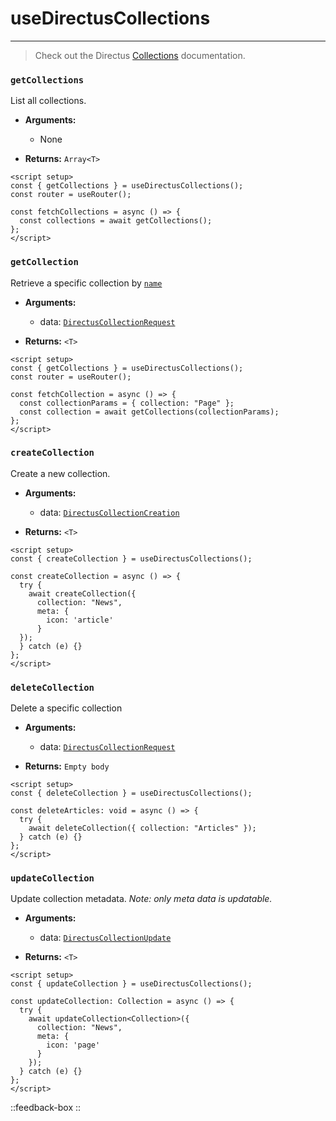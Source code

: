 # useDirectusCollections

---

> Check out the Directus [Collections](https://docs.directus.io/reference/collections/) documentation.

### `getCollections`

List all collections.

- **Arguments:**

  - None

- **Returns:** `Array<T>`

```vue [pages/collections.vue]
<script setup>
const { getCollections } = useDirectusCollections();
const router = useRouter();

const fetchCollections = async () => {
  const collections = await getCollections();
};
</script>
```

### `getCollection`

Retrieve a specific collection by [`name`](https://docs.directus.io/reference/system/collections/#retrieve-a-collection)

- **Arguments:**

  - data: [`DirectusCollectionRequest`](https://github.com/directus-community/nuxt-directus/blob/main/src/runtime/types/index.d.ts#L167)

- **Returns:** `<T>`

```vue [pages/collections.vue]
<script setup>
const { getCollections } = useDirectusCollections();
const router = useRouter();

const fetchCollection = async () => {
  const collectionParams = { collection: "Page" };
  const collection = await getCollections(collectionParams);
};
</script>
```

### `createCollection`

Create a new collection.

- **Arguments:**

  - data: [`DirectusCollectionCreation`](https://github.com/directus-community/nuxt-directus/blob/main/src/runtime/types/index.d.ts#L194)

- **Returns:** `<T>`

```vue [pages/collection.vue]
<script setup>
const { createCollection } = useDirectusCollections();

const createCollection = async () => {
  try {
    await createCollection({ 
      collection: "News", 
      meta: {
        icon: 'article'
      } 
  });
  } catch (e) {}
};
</script>
```

### `deleteCollection`

Delete a specific collection

- **Arguments:**

  - data: [`DirectusCollectionRequest`](https://github.com/directus-community/nuxt-directus/blob/main/src/runtime/types/index.d.ts#L167)

- **Returns:** `Empty body`

```vue [pages/collection.vue]
<script setup>
const { deleteCollection } = useDirectusCollections();

const deleteArticles: void = async () => {
  try {
    await deleteCollection({ collection: "Articles" });
  } catch (e) {}
};
</script>
```

### `updateCollection`

Update collection metadata. _Note: only meta data is updatable._

- **Arguments:**

  - data: [`DirectusCollectionUpdate`](https://github.com/directus-community/nuxt-directus/blob/main/src/runtime/types/index.d.ts#L203)

- **Returns:** `<T>`

```vue [pages/collection.vue]
<script setup>
const { updateCollection } = useDirectusCollections();

const updateCollection: Collection = async () => {
  try {
    await updateCollection<Collection>({ 
      collection: "News", 
      meta: {
        icon: 'page'
      } 
    });
  } catch (e) {}
};
</script>
```
::feedback-box
::
